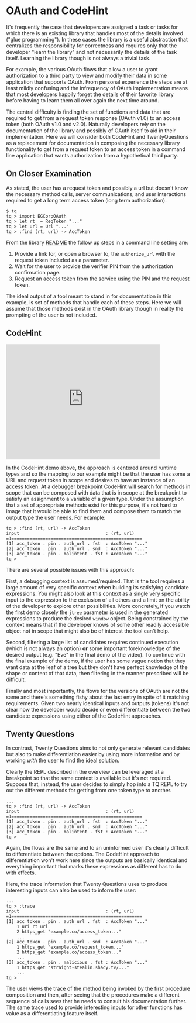 # OAuth and CodeHint

It's frequently the case that developers are assigned a task or tasks for which there is an existing library that handles most of the details involved ("glue programming"). In these cases the library is a useful abstraction that centralizes the responsibility for correctness and requires only that the developer "learn the library" and not necessarily the details of the task itself. Learning the library though is not always a trivial task.

For example, the various OAuth flows that allow a user to grant authorization to a third party to view and modify their data in some application that supports OAuth. From personal experience the steps are at least mildly confusing and the infrequency of OAuth implementation means that most developers happily forget the details of their favorite library before having to learn them all over again the next time around.

The central difficulty is finding the set of functions and data that are required to get from a request token response (OAuth v1.0) to an access token (both OAuth v1.0 and v2.0). Naturally developers rely on the documentation of the library and possibly of OAuth itself to aid in their implementation. Here we will consider both CodeHint and TwentyQuestions as a replacement for documentation in composing the necessary library functionality to get from a request token to an access token in a command line application that wants authorization from a hypothetical third party.

## On Closer Examination

As stated, the user has a request token and possibly a url but doesn't know the necessary method calls, server communications, and user interactions required to get a long term access token (long term authorization).

```
$ tq
tq > import EGCorpOAuth
tq > let rt  = ReqToken "..."
tq > let url = Url "..."
tq > :find (rt, url) -> AccToken
```

From the library [README](https://github.com/simplegeo/python-oauth2#twitter-three-legged-oauth-example) the follow up steps in a command line setting are:

1. Provide a link for, or open a browser to, the `authorize_url` with the request token included as a parameter.
2. Wait for the user to provide the verifier PIN from the authorization confirmation page.
3. Request an access token from the service using the PIN and the request token.

The ideal output of a tool meant to stand in for documentation in this example, is set of methods that handle each of these steps. Here we will assume that those methods exist in the OAuth library though in reality the prompting of the user is not included.

## CodeHint

<iframe width="420" height="315" src="https://www.youtube.com/embed/qn5yIEe9kks#t=231" frameborder="0" allowfullscreen></iframe>

In the CodeHint demo above, the approach is centered around runtime types and so the mapping to our example might be that the user has some a URL and request token in scope and desires to have an instance of an access token. At a debugger breakpoint CodeHint will search for methods in scope that can be composed with data that is in scope at the breakpoint to satisfy an assignment to a variable of a given type. Under the assumption that a set of appropriate methods exist for this purpose, it's not hard to image that it would be able to find them and compose them to match the output type the user needs. For example:

```
tq > :find (rt, url) -> AccToken
input                                 : (rt, url)
=1==================================================
[1] acc_token . pin . auth_url . fst  : AccToken "..."
[2] acc_token . pin . auth_url . snd  : AccToken "..."
[3] acc_token . pin . malintent . fst : AccToken "..."
tq >
```
There are several possible issues with this approach:

First, a debugging context is assumed/required. That is the tool requires a large amount of very specific context when building its satisfying candidate expressions. You might also look at this context as a single very specific input to the expression to the exclusion of all others and a limit on the ability of the developer to explore other possibilities. More concretely, if you watch the first demo closely the `jtree` parameter is used in the generated expressions to produce the desired `window` object. Being constrained by the context means that if the developer knows of some other readily accessible object not in scope that might also be of interest the tool can't help.

Second, filtering a large list of candidates requires continued execution (which is not always an option) **or** some important foreknowledge of the desired output (e.g. "Eve" in the final demo of the video). To continue with the final example of the demo, if the user has some vague notion that they want data at the leaf of a tree but they don't have perfect knowledge of the shape or content of that data, then filtering in the manner prescribed will be difficult.

Finally and most importantly, the flows for the versions of OAuth are not the same and there's something fishy about the last entry in spite of it matching requirements. Given two nearly identical inputs and outputs (tokens) it's not clear how the developer would decide or even differentiate between the two candidate expressions using either of the CodeHint approaches.

## Twenty Questions

In contrast, Twenty Questions aims to not only generate relevant candidates but also to make differentiation easier by using more information and by working *with* the user to find the ideal solution.

Clearly the REPL described in the overview can be leveraged at a breakpoint so that the same context is available but it's not required. Suppose that, instead, the user decides to simply hop into a TQ REPL to try out the different methods for getting from one token type to another.

```
...
tq > :find (rt, url) -> AccToken
input                                 : (rt, url)
=1==================================================
[1] acc_token . pin . auth_url . fst  : AccToken "..."
[2] acc_token . pin . auth_url . snd  : AccToken "..."
[3] acc_token . pin . malintent . fst : AccToken "..."
tq >
```

Again, the flows are the same and to an uninformed user it's clearly difficult to differentiate between the options. The CodeHint approach to differentiation won't work here since the outputs are basically identical and everything important that marks these expressions as different has to do with effects.

Here, the trace information that Twenty Questions uses to produce interesting inputs can also be used to inform the user:

```
...
tq > :trace
input                                 : (rt, url)
=1==================================================
[1] acc_token . pin . auth_url . fst  : AccToken "..."
    1 uri rt url
    2 https_get "example.co/access_token..."
    ...
[2] acc_token . pin . auth_url . snd  : AccToken "..."
    1 https_get "example.co/request_token..."
    2 https_get "example.co/access_token..."
    ...
[3] acc_token . pin . malicious . fst : AccToken "..."
    1 https_get "straight-stealin.shady.tv/..."
    ...
tq >
```

The user views the trace of the method being invoked by the first procedure composition and then, after seeing that the procedures make a different sequence of calls sees that he needs to consult his documentation further. The same trace used to provide interesting inputs for other functions has value as a differentiating feature itself.
